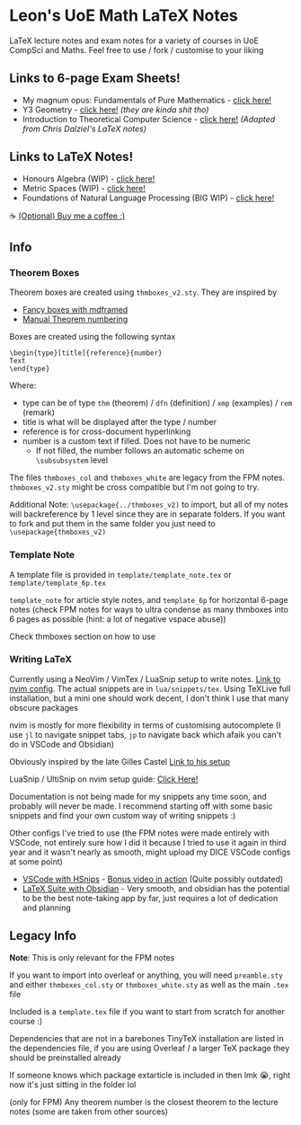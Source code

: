 # Leon's UoE Math LaTeX Notes

LaTeX lecture notes and exam notes for a variety of courses in UoE CompSci and Maths. Feel free to use / fork / customise to your liking

## Links to 6-page Exam Sheets!
- My magnum opus: Fundamentals of Pure Mathematics - [click here!](FPM/notes_colour.pdf)
- Y3 Geometry - [click here!](Geometry/geometry_notes.pdf) *(they are kinda shit tho)*
- Introduction to Theoretical Computer Science - [click here!](ITCS/itcs_notes.pdf) *(Adapted from Chris Dalziel's LaTeX notes)*

## Links to LaTeX Notes!
- Honours Algebra (WIP) - [click here!](Algebra/algebra-notes.pdf)
- Metric Spaces (WIP) - [click here!](Metric%20Spaces/metric-notes.pdf)
- Foundations of Natural Language Processing (BIG WIP) - [click here!](FNLP/fnlp-notes.pdf)

:coffee: [(Optional) Buy me a coffee :)](https://ko-fi.com/leon024)

## Info

### Theorem Boxes

Theorem boxes are created using `thmboxes_v2.sty`. They are inspired by
- [Fancy boxes with mdframed](https://texblog.org/2015/09/30/fancy-boxes-for-theorem-lemma-and-proof-with-mdframed/)
- [Manual Theorem numbering](https://tex.stackexchange.com/questions/391443/new-theorem-environment-with-manual-theorem-number)

Boxes are created using the following syntax
```
\begin{type}[title]{reference}{number}
Text
\end{type}
```
Where:
- type can be of type `thm` (theorem) / `dfn` (definition) / `xmp` (examples) / `rem` (remark)
- title is what will be displayed after the type / number
- reference is for cross-document hyperlinking
- number is a custom text if filled. Does not have to be numeric
    - If not filled, the number follows an automatic scheme on `\subsubsystem` level

The files `thmboxes_col` and `thmboxes_white` are legacy from the FPM notes. `thmboxes_v2.sty`  might be cross compatible but I'm not going to try. 

Additional Note: `\usepackage{../thmboxes_v2)` to import, but all of my notes will backreference by 1 level since they are in separate folders. If you want to fork and put them in the same folder you just need to `\usepackage{thmboxes_v2)`

### Template Note

A template file is provided in `template/template_note.tex` or `template/template_6p.tex`

`template_note` for article style notes, and `template_6p` for horizontal 6-page notes (check FPM notes for ways to ultra condense as many thmboxes into 6 pages as possible (hint: a lot of negative vspace abuse))

Check thmboxes section on how to use


### Writing LaTeX

Currently using a NeoVim / VimTex / LuaSnip setup to write notes. [Link to nvim config](https://github.com/leon0241/nvim-leon). The actual snippets are in `lua/snippets/tex`. Using TeXLive full installation, but a mini one should work decent, I don't think I use that many obscure packages

nvim is mostly for more flexibility in terms of customising autocomplete (I use `jl` to navigate snippet tabs, `jp` to navigate back which afaik you can't do in VSCode and Obsidian)

Obviously inspired by the late Gilles Castel [Link to his setup](https://castel.dev/)

LuaSnip / UltiSnip on nvim setup guide: [Click Here!](https://ejmastnak.com/tutorials/vim-latex/intro/)

Documentation is not being made for my snippets any time soon, and probably will never be made. I recommend starting off with some basic snippets and find your own custom way of writing snippets :)

Other configs I've tried to use (the FPM notes were made entirely with VSCode, not entirely sure how I did it because I tried to use it again in third year and it wasn't nearly as smooth, might upload my DICE VSCode configs at some point)

- [VSCode with HSnips](https://github.com/leon0241/leon-latex-vscode-hsnip) - [Bonus video in action](https://youtu.be/LiLjxrPmJKo) (Quite possibly outdated)
- [LaTeX Suite with Obsidian](https://github.com/leon0241/latex-suite-config) - Very smooth, and obsidian has the potential to be the best note-taking app by far, just requires a lot of dedication and planning


## Legacy Info

**Note**: This is only relevant for the FPM notes

If you want to import into overleaf or anything, you will need `preamble.sty` and either `thmboxes_col.sty` or `thmboxes_white.sty` as well as the main `.tex` file

Included is a `template.tex` file if you want to start from scratch for another course :)

Dependencies that are not in a barebones TinyTeX installation are listed in the dependencies file, if you are using Overleaf / a larger TeX package they should be preinstalled already

If someone knows which package extarticle is included in then lmk :sob:, right now it's just sitting in the folder lol

(only for FPM) Any theorem number is the closest theorem to the lecture notes (some are taken from other sources)
